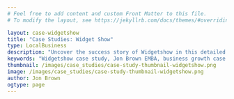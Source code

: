 ```yaml
---
# Feel free to add content and custom Front Matter to this file.
# To modify the layout, see https://jekyllrb.com/docs/themes/#overriding-theme-defaults

layout: case-widgetshow
title: "Case Studies: Widget Show"
type: LocalBusiness
description: "Uncover the success story of Widgetshow in this detailed case study by Jon Brown, EMBA. Learn how innovative strategies and expert guidance led to the growth and success of this unique business. Understand the challenges faced, solutions implemented, and the impactful results achieved in the realm of IT services and entrepreneurship." 
keywords: "Widgetshow case study, Jon Brown EMBA, business growth case study, IT services case study, entrepreneurship success, innovative business strategy, Widgetshow success story, business challenges solutions, IT service management, entrepreneurial growth, case study insights, Jon Brown Consulting, real-world business examples, consulting success stories, IT project execution, business development strategies, technology solutions, business problem-solving, strategic business growth, consulting case study"
thumbnail: /images/case_studies/case-study-thumbnail-widgetshow.png
image: /images/case_studies/case-study-thumbnail-widgetshow.png
author: Jon Brown
ogtype: page
---
```

